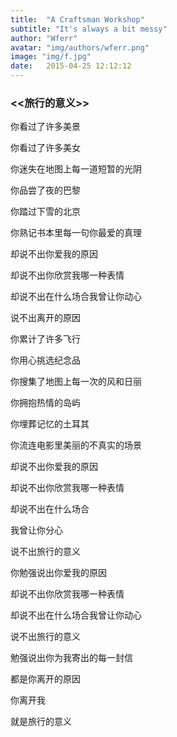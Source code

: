 ```yaml
---
title:  "A Craftsman Workshop"
subtitle: "It's always a bit messy"
author: "Wferr"
avatar: "img/authors/wferr.png"
image: "img/f.jpg"
date:   2015-04-25 12:12:12
---
```



### <<旅行的意义>>



你看过了许多美景 

你看过了许多美女 

你迷失在地图上每一道短暂的光阴 

你品尝了夜的巴黎 

你踏过下雪的北京 

你熟记书本里每一句你最爱的真理 

却说不出你爱我的原因 

却说不出你欣赏我哪一种表情 

却说不出在什么场合我曾让你动心 

说不出离开的原因 

你累计了许多飞行 

你用心挑选纪念品 

你搜集了地图上每一次的风和日丽 

你拥抱热情的岛屿 

你埋葬记忆的土耳其 

你流连电影里美丽的不真实的场景 

却说不出你爱我的原因 

却说不出你欣赏我哪一种表情 

却说不出在什么场合 

我曾让你分心 

说不出旅行的意义 


你勉强说出你爱我的原因 

却说不出你欣赏我哪一种表情 

却说不出在什么场合我曾让你动心 

说不出旅行的意义 

勉强说出你为我寄出的每一封信 

都是你离开的原因 

你离开我 

就是旅行的意义